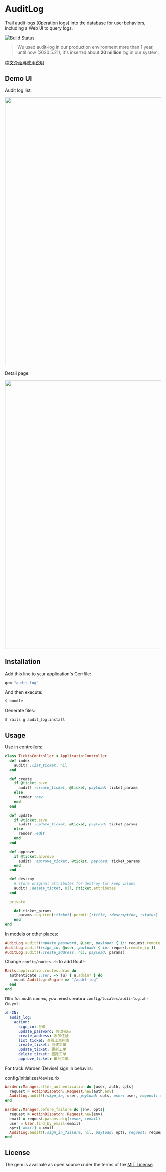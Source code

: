 # AuditLog

Trail audit logs (Operation logs) into the database for user behaviors, including a Web UI to query logs.

[![Build Status](https://travis-ci.org/rails-engine/audit-log.svg?branch=master)](https://travis-ci.org/rails-engine/audit-log)

> We used audit-log in our production environment more than 1 year, until now (2020.5.21), it's inserted about **20 million** log in our system.

[中文介绍与使用说明](https://ruby-china.org/topics/39890)

## Demo UI

Audit log list:

<img width="870" src="https://user-images.githubusercontent.com/5518/58676735-e9570d80-838b-11e9-8ac0-6c5145b7fbb0.png">

Detail page:

<img width="870" src="https://user-images.githubusercontent.com/5518/58676737-e9570d80-838b-11e9-9292-63389b2d54cb.png">


## Installation

Add this line to your application's Gemfile:

```ruby
gem "audit-log"
```

And then execute:
```bash
$ bundle
```

Generate files:

```bash
$ rails g audit_log:install
```

## Usage

Use in controllers:

```rb
class TicktsController < ApplicationController
  def index
    audit! :list_ticket, nil
  end

  def create
    if @ticket.save
      audit! :create_ticket, @ticket, payload: ticket_params
    else
      render :new
    end
  end

  def update
    if @ticket.save
      audit! :update_ticket, @ticket, payload: ticket_params
    else
      render :edit
    end
  end

  def approve
    if @ticket.approve
      audit! :approve_ticket, @ticket, payload: ticket_params
    end
  end

  def destroy
    # store original attributes for destroy for keep values
    audit! :delete_ticket, nil, @ticket.attributes
  end

  private

    def ticket_params
      params.required(:ticket).permit!(:title, :description, :status)
    end
end
```

In models or other places:

```rb
AuditLog.audit!(:update_password, @user, payload: { ip: request.remote_ip })
AuditLog.audit!(:sign_in, @user, payload: { ip: request.remote_ip })
AuditLog.audit!(:create_address, nil, payload: params)
```

Change `config/routes.rb` to add Route:

```rb
Rails.application.routes.draw do
  authenticate :user, -> (u) { u.admin? } do
    mount AuditLog::Engine => "/audit-log"
  end
end
```

I18n for audit names, you need create a `config/locales/audit-log.zh-CN.yml`:

```yml
zh-CN:
  audit_log:
    action:
      sign_in: 登录
      update_password: 修改密码
      create_address: 添加住址
      list_ticket: 查看工单列表
      create_ticket: 创建工单
      update_ticket: 更新工单
      delete_ticket: 删除工单
      approve_ticket: 审批工单
```

For track Warden (Devise) sign in behavirs:

config/initializes/devise.rb

```rb
Warden::Manager.after_authentication do |user, auth, opts|
  request = ActionDispatch::Request.new(auth.env)
  AuditLog.audit!(:sign_in, user, payload: opts, user: user, request: request)
end

Warden::Manager.before_failure do |env, opts|
  request = ActionDispatch::Request.new(env)
  email = request.params.dig(:user, :email)
  user = User.find_by_email(email)
  opts[:email] = email
  AuditLog.audit!(:sign_in_failure, nil, payload: opts, request: request, user: user)
end
```

## License

The gem is available as open source under the terms of the [MIT License](https://opensource.org/licenses/MIT).
